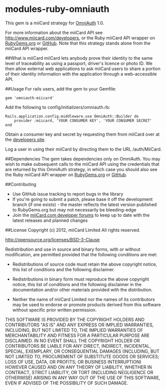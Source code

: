 modules-ruby-omniauth
=====================

This gem is a miiCard strategy for [OmniAuth](https://github.com/intridea/omniauth) 1.0. 

For more information about the miiCard API see http://www.miicard.com/developers, or the Ruby miiCard API wrapper on [RubyGems.org](https://rubygems.org/gems/miiCardConsumers) or [GitHub](https://github.com/miiCard/api-wrappers-ruby). Note that this strategy stands alone from the miiCard API wrapper.

##What is miiCard
miiCard lets anybody prove their identity to the same level of traceability as using a passport, driver's licence or photo ID. We then allow external web applications to ask miiCard users to share a portion of their identity information with the application through a web-accessible API.

##Usage
For rails users, add the gem to your Gemfile:

    gem 'omniauth-miicard'

Add the following to config/initializers/omniauth.rb:

    Rails.application.config.middleware.use OmniAuth::Builder do
        provider :miicard, 'YOUR CONSUMER KEY', 'YOUR CONSUMER SECRET'
    end

Obtain a consumer key and secret by requesting them from miiCard over at the [developers site](http://www.miicard.com/developers/getting-started).

Log a user in using their miiCard by directing them to the URL /auth/MiiCard.

##Dependencies
The gem takes dependencies only on OmniAuth. You may wish to make subsequent calls to the miiCard API using the credentials that are returned by this OmniAuth strategy, in which case you should also see the Ruby miiCard API wrapper on [RubyGems.org](https://rubygems.org/gems/miiCardConsumers) or [GitHub](https://github.com/miiCard/api-wrappers-ruby).

##Contributing
* Use GitHub issue tracking to report bugs in the library
* If you're going to submit a patch, please base it off the development branch (if one exists) - the master reflects the latest version published to RubyGems.org but may not necessarily be bleeding-edge
* Join the [miiCard.com developer forums](http://www.miicard.com/developers) to keep up to date with the latest releases and planned changes

##License
Copyright (c) 2012, miiCard Limited
All rights reserved.

http://opensource.org/licenses/BSD-3-Clause

Redistribution and use in source and binary forms, with or without modification, are permitted provided that the following conditions are met:

- Redistributions of source code must retain the above copyright notice, this list of conditions and the following disclaimer. 

- Redistributions in binary form must reproduce the above copyright notice, this list of conditions and the following disclaimer in the documentation and/or other materials provided with the distribution.

- Neither the name of miiCard Limited nor the names of its contributors may be used to endorse or promote products derived from this software without specific prior written permission.

THIS SOFTWARE IS PROVIDED BY THE COPYRIGHT HOLDERS AND CONTRIBUTORS "AS IS" AND ANY EXPRESS OR IMPLIED WARRANTIES, INCLUDING, BUT NOT LIMITED TO, THE IMPLIED WARRANTIES OF MERCHANTABILITY AND FITNESS FOR A PARTICULAR PURPOSE ARE DISCLAIMED. IN NO EVENT SHALL THE COPYRIGHT HOLDER OR CONTRIBUTORS BE LIABLE FOR ANY DIRECT, INDIRECT, INCIDENTAL, SPECIAL, EXEMPLARY, OR CONSEQUENTIAL DAMAGES (INCLUDING, BUT NOT LIMITED TO, PROCUREMENT OF SUBSTITUTE GOODS OR SERVICES; LOSS OF USE, DATA, OR PROFITS; OR BUSINESS INTERRUPTION) HOWEVER CAUSED AND ON ANY THEORY OF LIABILITY, WHETHER IN CONTRACT, STRICT LIABILITY, OR TORT (INCLUDING NEGLIGENCE OR OTHERWISE) ARISING IN ANY WAY OUT OF THE USE OF THIS SOFTWARE, EVEN IF ADVISED OF THE POSSIBILITY OF SUCH DAMAGE.
